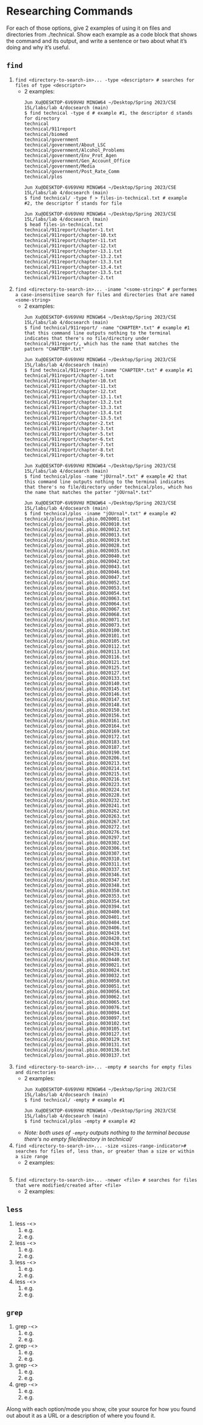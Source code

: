 # Researching Commands
For each of those options, give 2 examples of using it on files and directories from ./technical. Show each example as a code block that shows the command and its output, and write a sentence or two about what it’s doing and why it’s useful.

## `find`
1. `find <directory-to-search-in>... -type <descriptor> # searches for files of type <descriptor>`
   - 2 examples: 
      ```
      Jun Xu@DESKTOP-6V69VHU MINGW64 ~/Desktop/Spring 2023/CSE 15L/labs/lab 4/docsearch (main)
      $ find technical -type d # example #1, the descriptor d stands for directory
      technical
      technical/911report
      technical/biomed
      technical/government
      technical/government/About_LSC
      technical/government/Alcohol_Problems
      technical/government/Env_Prot_Agen
      technical/government/Gen_Account_Office
      technical/government/Media
      technical/government/Post_Rate_Comm
      technical/plos
      
      ```
      ```
      Jun Xu@DESKTOP-6V69VHU MINGW64 ~/Desktop/Spring 2023/CSE 15L/labs/lab 4/docsearch (main)
      $ find technical/ -type f > files-in-technical.txt # example #2, the descriptor f stands for file

      Jun Xu@DESKTOP-6V69VHU MINGW64 ~/Desktop/Spring 2023/CSE 15L/labs/lab 4/docsearch (main)
      $ head files-in-technical.txt
      technical/911report/chapter-1.txt
      technical/911report/chapter-10.txt
      technical/911report/chapter-11.txt
      technical/911report/chapter-12.txt
      technical/911report/chapter-13.1.txt
      technical/911report/chapter-13.2.txt
      technical/911report/chapter-13.3.txt
      technical/911report/chapter-13.4.txt
      technical/911report/chapter-13.5.txt
      technical/911report/chapter-2.txt
      
      ```
2. `find <directory-to-search-in>... -iname "<some-string>" # performes a case-insensitive search for files and directories that are named <some-string>`
   - 2 examples:
      ```
      Jun Xu@DESKTOP-6V69VHU MINGW64 ~/Desktop/Spring 2023/CSE 15L/labs/lab 4/docsearch (main)
      $ find technical/911report/ -name "CHAPTER*.txt" # example #1 that this command line outputs nothing to the terminal indicates that there's no file/directory under technical/911report/, which has the name that matches the pattern "CHAPTER*.txt"

      Jun Xu@DESKTOP-6V69VHU MINGW64 ~/Desktop/Spring 2023/CSE 15L/labs/lab 4/docsearch (main)
      $ find technical/911report/ -iname "CHAPTER*.txt" # example #1
      technical/911report/chapter-1.txt
      technical/911report/chapter-10.txt
      technical/911report/chapter-11.txt
      technical/911report/chapter-12.txt
      technical/911report/chapter-13.1.txt
      technical/911report/chapter-13.2.txt
      technical/911report/chapter-13.3.txt
      technical/911report/chapter-13.4.txt
      technical/911report/chapter-13.5.txt
      technical/911report/chapter-2.txt
      technical/911report/chapter-3.txt
      technical/911report/chapter-5.txt
      technical/911report/chapter-6.txt
      technical/911report/chapter-7.txt
      technical/911report/chapter-8.txt
      technical/911report/chapter-9.txt

      ```
      ```
      Jun Xu@DESKTOP-6V69VHU MINGW64 ~/Desktop/Spring 2023/CSE 15L/labs/lab 4/docsearch (main)
      $ find technical/plos -name "jOUrnal*.txt" # example #2 that this command line outputs nothing to the terminal indicates that there's no file/directory under technical/plos, which has the name that matches the patter "jOUrnal*.txt"

      Jun Xu@DESKTOP-6V69VHU MINGW64 ~/Desktop/Spring 2023/CSE 15L/labs/lab 4/docsearch (main)
      $ find technical/plos -iname "jOUrnal*.txt" # example #2
      technical/plos/journal.pbio.0020001.txt
      technical/plos/journal.pbio.0020010.txt
      technical/plos/journal.pbio.0020012.txt
      technical/plos/journal.pbio.0020013.txt
      technical/plos/journal.pbio.0020019.txt
      technical/plos/journal.pbio.0020028.txt
      technical/plos/journal.pbio.0020035.txt
      technical/plos/journal.pbio.0020040.txt
      technical/plos/journal.pbio.0020042.txt
      technical/plos/journal.pbio.0020043.txt
      technical/plos/journal.pbio.0020046.txt
      technical/plos/journal.pbio.0020047.txt
      technical/plos/journal.pbio.0020052.txt
      technical/plos/journal.pbio.0020053.txt
      technical/plos/journal.pbio.0020054.txt
      technical/plos/journal.pbio.0020063.txt
      technical/plos/journal.pbio.0020064.txt
      technical/plos/journal.pbio.0020067.txt
      technical/plos/journal.pbio.0020068.txt
      technical/plos/journal.pbio.0020071.txt
      technical/plos/journal.pbio.0020073.txt
      technical/plos/journal.pbio.0020100.txt
      technical/plos/journal.pbio.0020101.txt
      technical/plos/journal.pbio.0020105.txt
      technical/plos/journal.pbio.0020112.txt
      technical/plos/journal.pbio.0020113.txt
      technical/plos/journal.pbio.0020116.txt
      technical/plos/journal.pbio.0020121.txt
      technical/plos/journal.pbio.0020125.txt
      technical/plos/journal.pbio.0020127.txt
      technical/plos/journal.pbio.0020133.txt
      technical/plos/journal.pbio.0020140.txt
      technical/plos/journal.pbio.0020145.txt
      technical/plos/journal.pbio.0020146.txt
      technical/plos/journal.pbio.0020147.txt
      technical/plos/journal.pbio.0020148.txt
      technical/plos/journal.pbio.0020150.txt
      technical/plos/journal.pbio.0020156.txt
      technical/plos/journal.pbio.0020161.txt
      technical/plos/journal.pbio.0020164.txt
      technical/plos/journal.pbio.0020169.txt
      technical/plos/journal.pbio.0020172.txt
      technical/plos/journal.pbio.0020183.txt
      technical/plos/journal.pbio.0020187.txt
      technical/plos/journal.pbio.0020190.txt
      technical/plos/journal.pbio.0020206.txt
      technical/plos/journal.pbio.0020213.txt
      technical/plos/journal.pbio.0020214.txt
      technical/plos/journal.pbio.0020215.txt
      technical/plos/journal.pbio.0020216.txt
      technical/plos/journal.pbio.0020223.txt
      technical/plos/journal.pbio.0020224.txt
      technical/plos/journal.pbio.0020228.txt
      technical/plos/journal.pbio.0020232.txt
      technical/plos/journal.pbio.0020241.txt
      technical/plos/journal.pbio.0020262.txt
      technical/plos/journal.pbio.0020263.txt
      technical/plos/journal.pbio.0020267.txt
      technical/plos/journal.pbio.0020272.txt
      technical/plos/journal.pbio.0020276.txt
      technical/plos/journal.pbio.0020297.txt
      technical/plos/journal.pbio.0020302.txt
      technical/plos/journal.pbio.0020306.txt
      technical/plos/journal.pbio.0020307.txt
      technical/plos/journal.pbio.0020310.txt
      technical/plos/journal.pbio.0020311.txt
      technical/plos/journal.pbio.0020337.txt
      technical/plos/journal.pbio.0020346.txt
      technical/plos/journal.pbio.0020347.txt
      technical/plos/journal.pbio.0020348.txt
      technical/plos/journal.pbio.0020350.txt
      technical/plos/journal.pbio.0020353.txt
      technical/plos/journal.pbio.0020354.txt
      technical/plos/journal.pbio.0020394.txt
      technical/plos/journal.pbio.0020400.txt
      technical/plos/journal.pbio.0020401.txt
      technical/plos/journal.pbio.0020404.txt
      technical/plos/journal.pbio.0020406.txt
      technical/plos/journal.pbio.0020419.txt
      technical/plos/journal.pbio.0020420.txt
      technical/plos/journal.pbio.0020430.txt
      technical/plos/journal.pbio.0020431.txt
      technical/plos/journal.pbio.0020439.txt
      technical/plos/journal.pbio.0020440.txt
      technical/plos/journal.pbio.0030021.txt
      technical/plos/journal.pbio.0030024.txt
      technical/plos/journal.pbio.0030032.txt
      technical/plos/journal.pbio.0030050.txt
      technical/plos/journal.pbio.0030051.txt
      technical/plos/journal.pbio.0030056.txt
      technical/plos/journal.pbio.0030062.txt
      technical/plos/journal.pbio.0030065.txt
      technical/plos/journal.pbio.0030076.txt
      technical/plos/journal.pbio.0030094.txt
      technical/plos/journal.pbio.0030097.txt
      technical/plos/journal.pbio.0030102.txt
      technical/plos/journal.pbio.0030105.txt
      technical/plos/journal.pbio.0030127.txt
      technical/plos/journal.pbio.0030129.txt
      technical/plos/journal.pbio.0030131.txt
      technical/plos/journal.pbio.0030136.txt
      technical/plos/journal.pbio.0030137.txt

      ```
3. `find <directory-to-search-in>... -empty # searchs for empty files and directories`
   - 2 examples:
      ```
      Jun Xu@DESKTOP-6V69VHU MINGW64 ~/Desktop/Spring 2023/CSE 15L/labs/lab 4/docsearch (main)
      $ find technical/ -empty # example #1
      
      ```
      ```
      Jun Xu@DESKTOP-6V69VHU MINGW64 ~/Desktop/Spring 2023/CSE 15L/labs/lab 4/docsearch (main)
      $ find technical/plos -empty # example #2
      
      ```
   - *Note: both uses of `-empty` outputs nothing to the terminal because there's no empty file/directory in technical/*
4. `find <directory-to-search-in>... -size <sizes-range-indicator># searches for files of, less than, or greater than a size or within a size range`
   - 2 examples:
      ```
      
      ```
5. `find <directory-to-search-in>... -newer <file> # searches for files that were modified/created after <file>`
   - 2 examples:

## `less`
1. less -<>
   1) e.g.
   2) e.g.
2. less -<>
   1) e.g.
   2) e.g.
3. less -<>
   1) e.g.
   2) e.g. 
4. less -<>
   1) e.g.
   2) e.g. 

## `grep`
1. grep -<>
   1) e.g.
   2) e.g.
2. grep -<>
   1) e.g.
   2) e.g.
3. grep -<>
   1) e.g.
   2) e.g.
4. grep -<>
   1) e.g.
   2) e.g.


Along with each option/mode you show, cite your source for how you found out about it as a URL or a description of where you found it.
